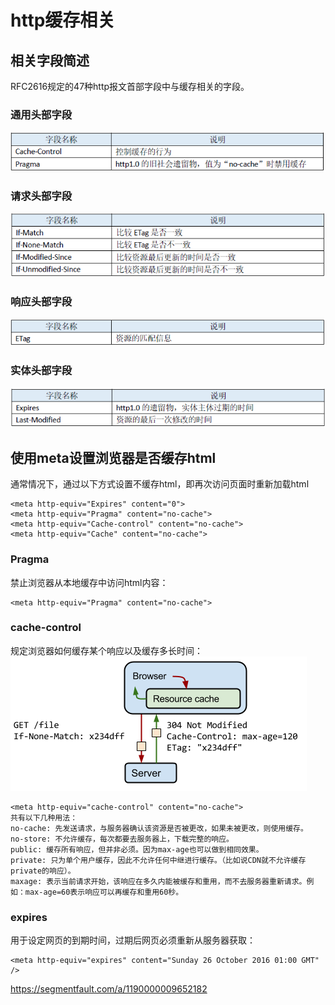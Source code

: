 # http缓存相关

## 相关字段简述

RFC2616规定的47种http报文首部字段中与缓存相关的字段。

### 通用头部字段
![cache-control](./1.png)

### 请求头部字段
![cache-control](./2.png)

### 响应头部字段
![cache-control](./3.png)

### 实体头部字段
![cache-control](./4.png)

## 使用meta设置浏览器是否缓存html

通常情况下，通过以下方式设置不缓存html，即再次访问页面时重新加载html

```
<meta http-equiv="Expires" content="0">
<meta http-equiv="Pragma" content="no-cache">
<meta http-equiv="Cache-control" content="no-cache">
<meta http-equiv="Cache" content="no-cache">
```
### Pragma

禁止浏览器从本地缓存中访问html内容：

```
<meta http-equiv="Pragma" content="no-cache">
```

### cache-control
规定浏览器如何缓存某个响应以及缓存多长时间：
![cache-control](./htmlcache.png)

```
<meta http-equiv="cache-control" content="no-cache">
共有以下几种用法：
no-cache: 先发送请求，与服务器确认该资源是否被更改，如果未被更改，则使用缓存。
no-store: 不允许缓存，每次都要去服务器上，下载完整的响应。
public: 缓存所有响应，但并非必须。因为max-age也可以做到相同效果。
private: 只为单个用户缓存，因此不允许任何中继进行缓存。（比如说CDN就不允许缓存private的响应）。
maxage: 表示当前请求开始，该响应在多久内能被缓存和重用，而不去服务器重新请求。例如：max-age=60表示响应可以再缓存和重用60秒。
```

### expires
用于设定网页的到期时间，过期后网页必须重新从服务器获取：

```
<meta http-equiv="expires" content="Sunday 26 October 2016 01:00 GMT" />
```




https://segmentfault.com/a/1190000009652182